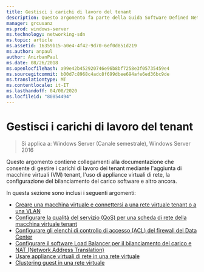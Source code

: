 ```yaml
---
title: Gestisci i carichi di lavoro del tenant
description: Questo argomento fa parte della Guida Software Defined Networking su come gestire i carichi di lavoro e le reti virtuali dei tenant in Windows Server 2016.
manager: grcusanz
ms.prod: windows-server
ms.technology: networking-sdn
ms.topic: article
ms.assetid: 16359b15-a0e4-4f42-9d70-6ef0d851d219
ms.author: anpaul
author: AnirbanPaul
ms.date: 08/26/2018
ms.openlocfilehash: a99e42b452920746e96b8bf7258e3f05735459e4
ms.sourcegitcommit: b00d7c8968c4adc8f699dbee694afe6ed36bc9de
ms.translationtype: MT
ms.contentlocale: it-IT
ms.lasthandoff: 04/08/2020
ms.locfileid: "80854494"
---
```

# <a name="manage-tenant-workloads"></a>Gestisci i carichi di lavoro del tenant

>Si applica a: Windows Server (Canale semestrale), Windows Server 2016

Questo argomento contiene collegamenti alla documentazione che consente di gestire i carichi di lavoro dei tenant mediante l'aggiunta di macchine virtuali (VM) tenant, l'uso di appliance virtuali di rete, la configurazione del bilanciamento del carico software e altro ancora.

In questa sezione sono inclusi i seguenti argomenti:

- [Creare una macchina virtuale e connettersi a una rete virtuale tenant o a una VLAN](Create-a-Tenant-VM.md)
- [Configurare la qualità del servizio (QoS) per una scheda di rete della macchina virtuale tenant](Configure-QoS-for-Tenant-VM-Network-Adapter.md)
- [Configurare gli elenchi di controllo di accesso (ACL) del firewall del Data Center](Configure-Datacenter-Firewall-ACLs.md)
- [Configurare il software Load Balancer per il bilanciamento del carico e NAT (Network Address Translation)](Configure-SLB-and-NAT.md)
- [Usare appliance virtuali di rete in una rete virtuale](Use-Network-Virtual-Appliances-on-a-VN.md)
- [Clustering guest in una rete virtuale](guest-clustering.md)